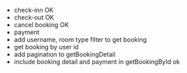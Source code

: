 - check-inn OK
- check-out OK
- cancel booking OK
- payment 
- add username, room type filter to get booking
- get booking by user id
- add pagination to getBookingDetail
- include booking detail and payment in getBookingById ok
